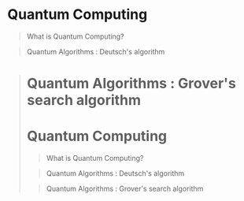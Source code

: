 
# Quantum Computing

> What is Quantum Computing?


>Quantum Algorithms : Deutsch's algorithm  


>Quantum Algorithms : Grover's search algorithm
>=======
># Quantum Computing
>
>> What is Quantum Computing?
>
>
>>Quantum Algorithms : Deutsch's algorithm  
>
>
>>Quantum Algorithms : Grover's search algorithm
>>
>>>>>>> 
